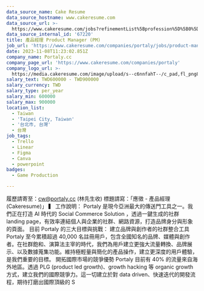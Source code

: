 ```yaml
---
data_source_name: Cake Resume
data_source_hostname: www.cakeresume.com
data_source_url: >-
  https://www.cakeresume.com/jobs?refinementList%5Bprofession%5D%5B0%5D=game-production&range%5Bsalary_range%5D%5Bmin%5D=100000
data_source_internal_id: '67220'
title: 產品經理 Product Manager (PM)
job_url: 'https://www.cakeresume.com/companies/portaly/jobs/product-manager-2023'
date: 2023-11-08T11:23:02.851Z
company_name: Portaly.cc
company_page_url: 'https://www.cakeresume.com/companies/portaly'
company_logo_url: >-
  https://media.cakeresume.com/image/upload/s--c6nnfahT--/c_pad,fl_png8,h_200,w_200/v1690017563/xlzdjh17z3l6miknndg4.png
salary_text: TWD600000 - TWD900000
salary_currency: TWD
salary_type: per_year
salary_min: 600000
salary_max: 900000
location_list:
  - Taiwan
  - 'Taipei City, Taiwan'
  - '台北市, 台灣'
  - 台灣
job_tags:
  - Trello
  - Linear
  - Figma
  - Canva
  - powerpoint
badges:
  - Game Production

---
```


履歷請寄至：cw@portaly.cc (林先生收) 標題請寫：「應徵 - 產品經理 (Cakeresume)」 ▍ 工作說明： Portaly 是現今亞洲最大的傳送門工具之一。我們正在打造 AI 時代的 Social Commerce Solution ，透過一鍵生成的社群 landing page，有效率連結個人與企業的社群、網路資源，打造品牌身分與形象的頁面。 目前 Portaly 的三大目標與挑戰： 建立品牌與創作者的社群整合工具 Portaly 至今累積超過 40,000 名註冊用戶，包含全國知名的品牌、媒體與創作者。在社群飽和、演算法主宰的時代，我們為用戶建立更強大流量轉換、品牌展示、以及數據蒐集功能。維持極輕量與簡化的產品操作，建立更深度的用戶體驗，是我們重要的目標。 開拓國際市場的競爭優勢 Portaly 目前有 40% 的流量來自海外地區。透過 PLG (product led growth)、growth hacking 等 organic growth 方式，建立我們的國際競爭力。這一切建立於對 data driven、快速迭代的開發流程，期待打磨出國際頂級的 S